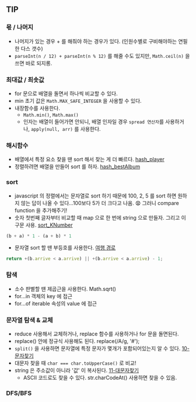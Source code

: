 ## TIP

### 몫 / 나머지
- 나머지가 있는 경우 + 를 해줘야 하는 경우가 있다. (인원수별로 구비해야하는 연필 한 다스 갯수)
- `parseInt(n / 12) + parseInt(n % 12)` 를 해줄 수도 있지만, `Math.ceil(n)` 을 쓰면 바로 되지롱.  

### 최대값 / 최솟값
- for 문으로 배열을 돌면서 하나씩 비교할 수 있다.
- min 초기 값은 `Math.MAX_SAFE_INTEGER` 을 사용할 수 있다. 
- 내장함수를 사용한다.
    - `Math.min()`, `Math.max()`
    - 인자는 배열이 들어가면 안되니, 배열 인자일 경우 `spread 연산자`를 사용하거나, `apply(null, arr)` 를 사용한다. 

### 해시함수
- 배열에서 특정 요소 찾을 땐 sort 해서 찾는 게 더 빠르다. [hash_player](./programmers/hash_player.html)
- 정렬하려면 배열을 만들어 sort 를 하자. [hash_bestAlbum](./programmers/hash_bestAlbum.html)

### sort
- javascript 의 정렬에서는 문자열로 sort 하기 때문에 100, 2, 5 를 sort 하면 원하지 않는 답이 나올 수 있다...100보다 5가 더 크다고 나옴. :anguished: 그러니 compare function 을 추가해주기!
- 숫자 첫번째 글자부터 비교할 때 map 으로 한 번에 string 으로 만들자. 그리고 이 구문 사용. [sort_KNumber](./programmers/sort_biggestNumber.html)
```js
(b + a) * 1 - (a + b) * 1
```
- 문자열 sort 할 땐 부등호를 사용한다. [여행 경로](./programmers/dfsbfs_travelRoute.html.html)
```js
return +(b.arrive < a.arrive) || +(b.arrive < a.arrive) - 1;
```

### 탐색
- 소수 판별할 땐 제곱근을 사용한다. Math.sqrt()
- for...in 객체의 key 에 접근
- for...of iterable 속성의 value 에 접근

### 문자열 탐색 & 교체
- reduce 사용해서 교체하거나, replace 함수를 사용하거나 for 문을 돌면된다.
- replace() 안에 정규식 사용해도 된다. replace(/A/g, '#');
- `split()` 을 사용하면 문자열에 특정 문자가 몇개가 포함되어있는지 알 수 있다. [10-문자찾기](./javascript/inflearn/10-문자찾기.js)
- 대문자 찾을 때 `char === char.toUpperCase()` 로 비교! 
- string 은 주소값이 아니라 '값' 이 복사된다. [11-대문자찾기](./javascript/inflearn/11-대문자찾기.js)
    - ASCII 코드로도 찾을 수 있다. str.charCodeAt() 사용하면 찾을 수 있음.
### DFS/BFS

